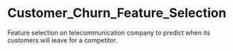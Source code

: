 # Customer_Churn_Feature_Selection
Feature selection on telecommunication company to predict when its customers will leave for a competitor.
